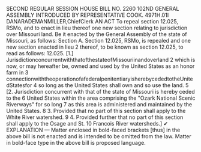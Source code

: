 SECOND REGULAR SESSION
HOUSE BILL NO. 2260
102ND GENERAL ASSEMBLY
INTRODUCED BY REPRESENTATIVE COOK.
4971H.01I DANARADEMANMILLER,ChiefClerk
AN ACT
To repeal section 12.025, RSMo, and to enact in lieu thereof one new section relating to
jurisdiction over Missouri land.
Be it enacted by the General Assembly of the state of Missouri, as follows:
Section A. Section 12.025, RSMo, is repealed and one new section enacted in lieu
2 thereof, to be known as section 12.025, to read as follows:
12.025. [1.] JurisdictionconcurrentwiththatofthestateofMissouriinandoverland
2 which is now, or may hereafter be, owned and used by the United States as an honor farm in
3 connectionwiththeoperationofafederalpenitentiaryisherebycededtotheUnitedStatesfor
4 so long as the United States shall own and so use the land.
5 [2. Jurisdiction concurrent with that of the state of Missouri is hereby ceded to the
6 United States within the area comprising the "Ozark National Scenic Riverways" for so long
7 as this area is administered and maintained by the United States.
8 3. Provided that no part of this section shall apply to the White River watershed.
9 4. Provided further that no part of this section shall apply to the Osage and St.
10 Francois River watersheds.]
✔
EXPLANATION — Matter enclosed in bold-faced brackets [thus] in the above bill is not enacted and is
intended to be omitted from the law. Matter in bold-face type in the above bill is proposed language.